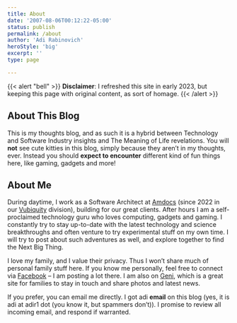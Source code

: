 ```yaml
---
title: About
date: '2007-08-06T00:12:22-05:00'
status: publish
permalink: /about
author: 'Adi Rabinovich'
heroStyle: 'big'
excerpt: ''
type: page

---
```

{{< alert "bell" >}}
**Disclaimer**: I refreshed this site in early 2023, but keeping this page with original content, as sort of homage.
{{< /alert >}}

## About This Blog

This is my thoughts blog, and as such it is a hybrid between Technology and Software Industry insights and The Meaning of Life revelations. You will **not** see cute kitties in this blog, simply because they aren’t in my thoughts, ever. Instead you should **expect to encounter** different kind of fun things here, like gaming, gadgets and more!

## About Me

During daytime, I work as a Software Architect at [Amdocs](https://www.amdocs.com) (since 2022 in our [Vubiquity](https://www.vubiquity.com) division), building for our great clients. After hours I am a self-proclaimed technology guru who loves computing, gadgets and gaming. I constantly try to stay up-to-date with the latest technology and science breakthroughs and often venture to try experimental stuff on my own time. I will try to post about such adventures as well, and explore together to find the Next Big Thing.

I love my family, and I value their privacy. Thus I won’t share much of personal family stuff here. If you know me personally, feel free to connect via [Facebook](https://www.facebook.com/adir1) – I am posting a lot there. I am also on [Geni](https://www.geni.com), which is a great site for families to stay in touch and share photos and latest news.

If you prefer, you can email me directly. I got adi **email** on this blog (yes, it is adi at adir1 dot (you know it, but spammers don’t)). I promise to review all incoming email, and respond if warranted.
